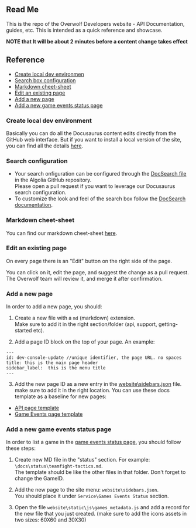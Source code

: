 ## Read Me
This is the repo of the Overwolf Developers website - API Documentation, guides, etc.
This is intended as a quick reference and showcase.

**NOTE that  It will be about 2 minutes before a content change takes effect**

## Reference

* [Create local dev environmen](#create-local-dev-environment)
* [Search box configuration](#search-configuration)
* [Markdown cheet-sheet](#markdown-cheet-sheet)
* [Edit an existing page](#edit-an-existing-page)
* [Add a new page](#add-a-new-page)
* [Add a new game events status page](#add-a-new-game-events-status-page)

### Create local dev environment

Basically you can do all the Docusaurus content edits directly from the GitHub web interface.
But if you want to install a local version of the site, you can find all the details [here](create-local-dev-env.md).

### Search configuration

* Your search onfiguration can be configured through the [DocSearch file](https://github.com/algolia/docsearch-configs/blob/master/configs/overwolf.json) in the Algolia GitHub repository.  
  Please open a pull request if you want to leverage our Docusaurus search configuration.
* To customize the look and feel of the search box follow the [DocSearch documentation](https://community.algolia.com/docsearch/styling.html).

### Markdown cheet-sheet

You can find our markdown cheet-sheet [here](markdown-cheat-sheet.md).

### Edit an existing page

On every page there is an "Edit" button on the right side of the page.

You can click on it, edit the page, and suggest the change as a pull request. The Overwolf team will review it, and merge it after confirmation.

### Add a new page

In order to add a new page, you should:

1. Create a new file with a `md` (markdown) extension.  
  Make sure to add it in the right section/folder (api, support, getting-started etc).
  
2. Add a page ID block on the top of your page.
  An example:
  
  ```
  ---
  id: dev-console-update //unique identifier, the page URL. no spaces
  title: this is the main page header
  sidebar_label:  this is the menu title
  ---
  ```
3. Add the new page ID as a new entry in the [website\sidebars.json](website/sidebars.json) file.  
  make sure to add it in the right location.
  You can use these docs template as a baseline for new pages:
  * [API page template](/docs-templates/api-page-template.md)
  * [Game Events page template](/docs-templates/game-events-page-template.md)

### Add a new game events status page

In order to list a game in the [game events status page](/docs/status/all), you should follow these steps:

1. Create new MD file in the "status" section. For example: `\docs\status\teamfight-tactics.md`.  
   The template should be like the other files in that folder. Don't forget to change the GameID.
   
2. Add the new page to the site menu: `website\sidebars.json`.  
   You should place it under `Service\Games Events Status` section. 
   
3. Open the file `website\static\js\games_metadata.js` and add a record for the new file that you just created.
  (make sure to add the icons assets in two sizes: 60X60 and 30X30)
